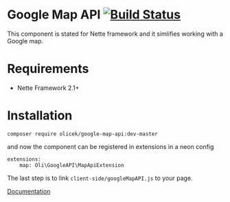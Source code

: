 Google Map API [![Build Status](https://travis-ci.org/Olicek/GoogleMapAPI.svg?branch=master)](https://travis-ci.org/Olicek/GoogleMapAPI)
=========
This component is stated for Nette framework and it simlifies working with a Google map.

Requirements
============
* Nette Framework 2.1+

Installation
============

	composer require olicek/google-map-api:dev-master

and now the component can be registered in extensions in a neon config

```
extensions:
    map: Oli\GoogleAPI\MapApiExtension
```
    	
The last step is to link `client-side/googleMapAPI.js` to your page.

[Documentation](https://github.com/Olicek/GoogleMapAPI/blob/master/docs/en)
